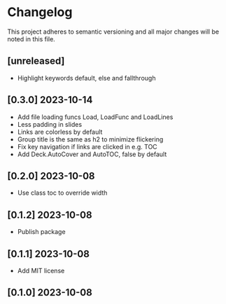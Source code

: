 # Changelog

This project adheres to semantic versioning and all major changes will
be noted in this file.

## [unreleased]

- Highlight keywords default, else and fallthrough

## [0.3.0] 2023-10-14

- Add file loading funcs Load, LoadFunc and LoadLines
- Less padding in slides
- Links are colorless by default
- Group title is the same as h2 to minimize flickering
- Fix key navigation if links are clicked in e.g. TOC
- Add Deck.AutoCover and AutoTOC, false by default

## [0.2.0] 2023-10-08

- Use class toc to override width

## [0.1.2] 2023-10-08

- Publish package

## [0.1.1] 2023-10-08

- Add MIT license

## [0.1.0] 2023-10-08

